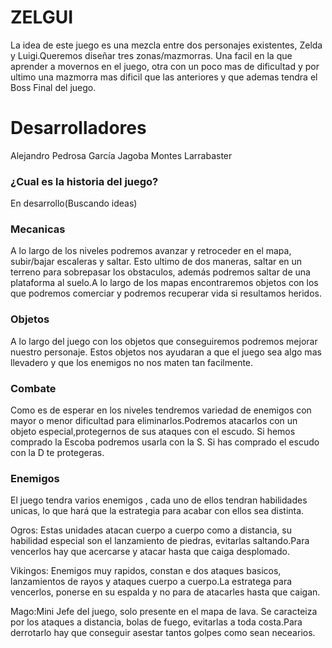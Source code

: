 # ZELGUI
La idea de este juego es una mezcla entre dos personajes existentes, Zelda y Luigi.Queremos diseñar tres zonas/mazmorras. Una facil en la que aprender a movernos en el juego, otra con un poco mas de dificultad y por ultimo una mazmorra mas dificil que las anteriores y que ademas tendra el Boss Final del juego.

# Desarrolladores
  Alejandro Pedrosa García
  Jagoba Montes Larrabaster

### ¿Cual es la historia del juego?
En desarrollo(Buscando ideas)

### Mecanicas
A lo largo de los niveles podremos avanzar y retroceder en el mapa, subir/bajar escaleras y saltar. Esto ultimo de dos maneras, saltar en un terreno para sobrepasar los obstaculos, además podremos saltar de una plataforma al suelo.A lo largo de los mapas encontraremos objetos con los que podremos comerciar y podremos recuperar vida si resultamos heridos.

### Objetos
A lo largo del juego con los objetos que conseguiremos podremos mejorar nuestro personaje. Estos objetos nos ayudaran a que el juego sea algo mas llevadero y que los enemigos no nos maten tan facilmente.

### Combate
Como es de esperar en los niveles tendremos variedad de enemigos con mayor o menor dificultad para eliminarlos.Podremos atacarlos con un objeto especial,protegernos de sus ataques con el escudo.
  Si hemos comprado la Escoba podremos usarla con la S.
  Si has comprado el escudo con la D te protegeras.

### Enemigos
El juego tendra varios enemigos , cada uno de ellos tendran habilidades unicas, lo que hará que la estrategia para acabar con ellos sea distinta.

Ogros: Estas unidades atacan cuerpo a cuerpo como a distancia, su habilidad especial son el lanzamiento de piedras, evitarlas saltando.Para vencerlos hay que acercarse y atacar hasta que caiga desplomado.

Vikingos: Enemigos muy rapidos, constan e dos ataques basicos, lanzamientos de rayos y ataques cuerpo a cuerpo.La estratega para vencerlos, ponerse en su espalda y no para de atacarles hasta que caigan.

Mago:Mini Jefe del juego, solo presente en el mapa de lava. Se caracteiza por los ataques a distancia, bolas de fuego, evitarlas a toda costa.Para derrotarlo hay que conseguir asestar tantos golpes como sean necearios.
